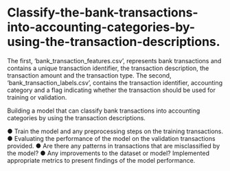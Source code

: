 # Classify-the-bank-transactions-into-accounting-categories-by-using-the-transaction-descriptions.

The first, ‘bank_transaction_features.csv’, represents
bank transactions and contains a unique transaction identifier, the transaction description, the
transaction amount and the transaction type. The second, ‘bank_transaction_labels.csv’,
contains the transaction identifier, accounting category and a flag indicating whether the
transaction should be used for training or validation.

Building a model that can classify bank transactions into accounting categories by using the
transaction descriptions. 

● Train the model and any preprocessing steps on the training transactions.
● Evaluating the performance of the model on the validation transactions provided.
● Are there any patterns in transactions that are misclassified by the model?
● Any improvements to the dataset or model?
Implemented appropriate metrics to present findings of the model performance.
